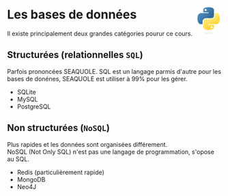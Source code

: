 # **Les bases de données** <a href="../../"><img align="right" src="../../assets/Python-logo-notext.svg" alt="Python" height="64px"></a>
Il existe principalement deux grandes catégories pourur ce cours.
## **Structurées (relationnelles `SQL`)**
Parfois prononcées SEAQUOLE. SQL est un langage parmis d'autre pour les bases de donénes, SEAQUOLE est utiliser à 99% pour les gérer.
* SQLite
* MySQL
* PostgreSQL
## **Non structurées (`NoSQL`)**
Plus rapides et les données sont organisées différement.   
NoSQL (Not Only SQL) n'est pas une langage de programmation, s'opose au SQL.
* Redis (particulièrement rapide)
* MongoDB
* Neo4J